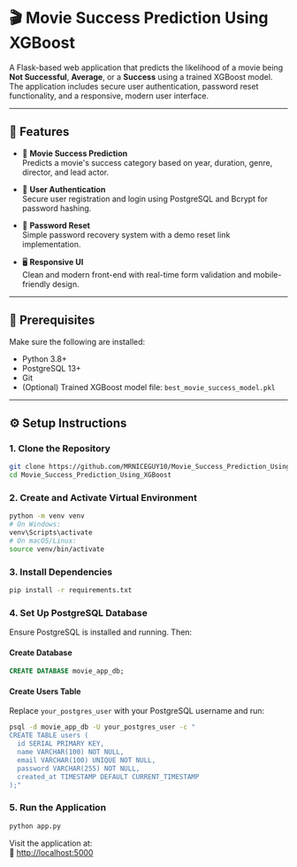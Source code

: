# 🎬 Movie Success Prediction Using XGBoost

A Flask-based web application that predicts the likelihood of a movie being **Not Successful**, **Average**, or a **Success** using a trained XGBoost model. The application includes secure user authentication, password reset functionality, and a responsive, modern user interface.

---

## 🚀 Features

- 🎥 **Movie Success Prediction**\
  Predicts a movie's success category based on year, duration, genre, director, and lead actor.

- 🔐 **User Authentication**\
  Secure user registration and login using PostgreSQL and Bcrypt for password hashing.

- 🔁 **Password Reset**\
  Simple password recovery system with a demo reset link implementation.

- 🖥️ **Responsive UI**\
  Clean and modern front-end with real-time form validation and mobile-friendly design.

---

## 🧰 Prerequisites

Make sure the following are installed:

- Python 3.8+
- PostgreSQL 13+
- Git
- (Optional) Trained XGBoost model file: `best_movie_success_model.pkl`

---

## ⚙️ Setup Instructions

### 1. Clone the Repository

```bash
git clone https://github.com/MRNICEGUY10/Movie_Success_Prediction_Using_XGBoost.git
cd Movie_Success_Prediction_Using_XGBoost
```

### 2. Create and Activate Virtual Environment

```bash
python -m venv venv
# On Windows:
venv\Scripts\activate
# On macOS/Linux:
source venv/bin/activate
```

### 3. Install Dependencies

```bash
pip install -r requirements.txt
```

### 4. Set Up PostgreSQL Database

Ensure PostgreSQL is installed and running. Then:

#### Create Database

```sql
CREATE DATABASE movie_app_db;
```

#### Create Users Table

Replace `your_postgres_user` with your PostgreSQL username and run:

```bash
psql -d movie_app_db -U your_postgres_user -c "
CREATE TABLE users (
  id SERIAL PRIMARY KEY,
  name VARCHAR(100) NOT NULL,
  email VARCHAR(100) UNIQUE NOT NULL,
  password VARCHAR(255) NOT NULL,
  created_at TIMESTAMP DEFAULT CURRENT_TIMESTAMP
);"
```

### 5. Run the Application

```bash
python app.py
```

Visit the application at:\
🔗 [http://localhost:5000](http://localhost:5000)
